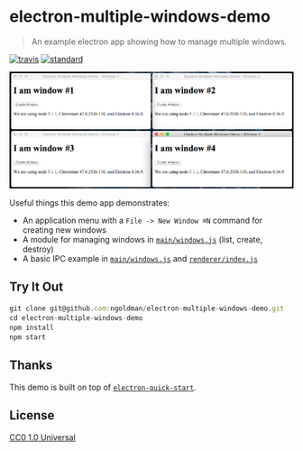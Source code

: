 # electron-multiple-windows-demo

> An example electron app showing how to manage multiple windows.

[![travis][travis-image]][travis-url]
[![standard][standard-image]][standard-url]

[travis-image]: https://img.shields.io/travis/ngoldman/electron-multiple-windows-demo.svg?style=flat-square
[travis-url]: https://travis-ci.org/ngoldman/electron-multiple-windows-demo
[standard-image]: https://img.shields.io/badge/code%20style-standard-brightgreen.svg?style=flat-square
[standard-url]: http://standardjs.com/

![](screenshot.png)

Useful things this demo app demonstrates:

- An application menu with a `File -> New Window ⌘N` command for creating new windows
- A module for managing windows in [`main/windows.js`](main/windows.js) (list, create, destroy)
- A basic IPC example in [`main/windows.js`](main/windows.js) and [`renderer/index.js`](renderer/index.js)

## Try It Out

```js
git clone git@github.com:ngoldman/electron-multiple-windows-demo.git
cd electron-multiple-windows-demo
npm install
npm start
```

## Thanks

This demo is built on top of [`electron-quick-start`](https://github.com/atom/electron-quick-start).

## License

[CC0 1.0 Universal](LICENSE)
